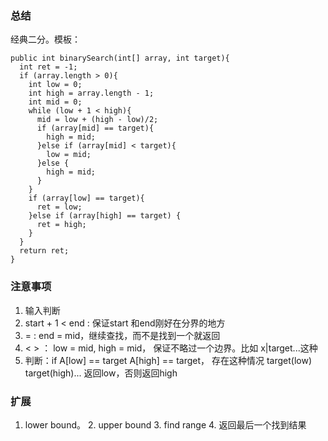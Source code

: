 ### 总结
  经典二分。模板：

    public int binarySearch(int[] array, int target){
      int ret = -1;
      if (array.length > 0){
        int low = 0;
        int high = array.length - 1;
        int mid = 0;
        while (low + 1 < high){
          mid = low + (high - low)/2;
          if (array[mid] == target){
            high = mid;
          }else if (array[mid] < target){
            low = mid;
          }else {
            high = mid;
          }
        }
        if (array[low] == target){
          ret = low;
        }else if (array[high] == target) {
          ret = high;
        }
      }
      return ret;
    }


### 注意事项
  1. 输入判断
  2. start + 1 < end :  保证start 和end刚好在分界的地方
  3. = : end = mid，继续查找，而不是找到一个就返回
  3. < > ： low = mid, high = mid， 保证不略过一个边界。比如 x|target...这种
  3. 判断：if A[low] == target A[high] == target， 存在这种情况 target(low) target(high)... 返回low，否则返回high 
 
### 扩展

  1. lower bound。 2. upper bound 3. find range 4. 返回最后一个找到结果

